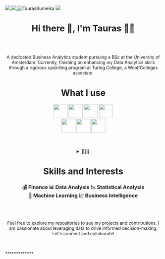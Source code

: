 <a href="https://www.linkedin.com/in/tauras-burneika/">
<img src="https://img.shields.io/badge/Tauras_Burneika-0077B5?style=for-the-badge&logo=linkedin&logoColor=white" />
</a>
<a href="mailto:torro.bu@gmail.com">
<img src="https://img.shields.io/badge/Gmail-D14836?style=for-the-badge&logo=gmail&logoColor=white" />
</a>
<img src="https://komarev.com/ghpvc/?username=tauras211" alt="TaurasBurneika" />



<a href="https://raw.githubusercontent.com/tauras211/tauras211/master/CV_TaurasBurneika.pdf">
<img src="https://img.shields.io/badge/📃_CV-000000?style=for-the-badge" />
</a>

<h1 align='center'>
  Hi there 👋, I'm Tauras 👨‍💻
</h1>
</br>
</br>
<p align='center'>
A dedicated Business Analytics student pursuing a BSc at the University of Amsterdam. Currently, finishing on enhancing my Data Analytics skills through a rigorous upskilling program at Turing College, a WoolfColleges associate.
</p>

<h1 align='center'> What I use </h1>
<p align="center">

<img src="https://img.shields.io/badge/Python-FFD43B?style=for-the-badge&logo=python&logoColor=blue"  height="45">
<img src="https://img.shields.io/badge/Tableau-E97627?style=for-the-badge&logo=Tableau&logoColor=white" height="45" >
<img src="https://img.shields.io/badge/BigQuery_SQL-0769AD?style=for-the-badge&logo=jquery&logoColor=white" height="45" >
<img src="https://img.shields.io/badge/Google_Cloud-4285F4?style=for-the-badge&logo=google-cloud&logoColor=white" height="45" >
</br>
<img src="https://img.shields.io/badge/Jupyter_Notebook-F37626.svg?&style=for-the-badge&logo=Jupyter&logoColor=white" height="45" >
<img src="https://img.shields.io/badge/VSCode-0078D4?style=for-the-badge&logo=visual%20studio%20code&logoColor=white" height="45" >
<img src="https://img.shields.io/badge/Microsoft_Office-D83B01?style=for-the-badge&logo=microsoft-office&logoColor=white" height="45" >
</br>

</p>
</br>
</br>
<details>
  <summary align='center'>📃📃📃 </summary>

<h1 align='center'> 🎓Academic Background </h1>

- 📖 **Bsc Business Analytics**\
📆 2022 - Present\
📍**University of Amsterdam (UvA)** - Amsterdam, NL


- 📖 **Data Analytics Course**\
📆 2023 - 2024\
📍**Turing College** - Online


- 📖 **International Baccalaureate Diploma (IBDP)**\
📆 2020 - 2022\
**Score:** 41/45\
📍**Vilnius Lyceum/IB** - Vilnius, Lithuania
</details>


<h1 align='center'> Skills and Interests </h1>
<h3 align='center'>💰 Finance 📊 Data Analysis 📉 Statistical Analysis </br> 🤖 Machine Learning  📈 Business Intelligence </h3>


</br>
</br>
<p align='center'>Feel free to explore my repositories to see my projects and contributions. I am passionate about leveraging data to drive informed decision-making. Let's connect and collaborate! </p>
</br>
</br>
*************

